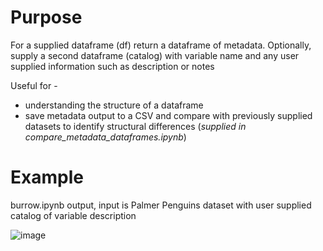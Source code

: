 # Purpose

For a supplied dataframe (df) return a dataframe of metadata.
Optionally, supply a second dataframe (catalog) with variable name and
any user supplied information such as description or notes

Useful for -
- understanding the structure of a dataframe
- save metadata output to a CSV and compare with previously supplied datasets to identify structural differences (*supplied in compare_metadata_dataframes.ipynb*)
 
# Example

burrow.ipynb output, input is Palmer Penguins dataset with user supplied catalog of variable description

![image](https://github.com/suzannefox/burrow/assets/8460128/0775e201-55fb-4f89-9f7e-940489cc008f)


